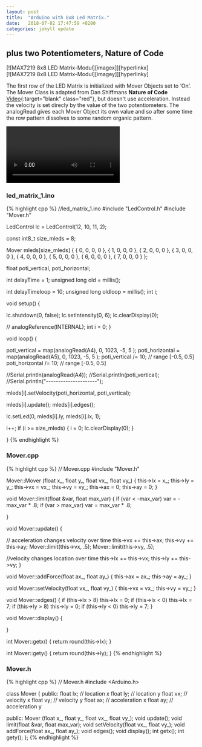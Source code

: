 ```yaml
---
layout: post
title:  "Arduino with 8x8 Led Matrix."
date:   2018-07-02 17:47:59 +0200
categories: jekyll update
---
```

## plus two Potentiometers, Nature of Code

<div class="clearfix mb-4 mt-4 py-1">
  <div markdown="1" class="col-4 sm-width-full left">
  [![MAX7219 8x8 LED Matrix-Modul][imagex]][hyperlinkx]
  </div>
  <div markdown="1" class="col-4 sm-width-full left  mt-3 mt-lg-0 ml-lg-4 table">
  [![MAX7219 8x8 LED Matrix-Modul][imagey]][hyperlinky]
  </div>
</div>



  [hyperlinkx]: {{site.path}}/media/DSC_2560.JPG
  [imagex]: {{site.path}}/media/DSC_2560.JPG

  [hyperlinky]: {{site.path}}/media/DSC_2561.JPG
  [imagey]: {{site.path}}/media/DSC_2561.JPG


The first row of the LED Matrix is initialized with Mover Objects set to ‘On’. The Mover Class is adapted from Dan Shiffmans __Nature of Code__ [Video][video1]{:target="blank" class="red"}, but doesn't use acceleration. Instead the velocity is set direcly by the value of the two potentiometers. The analogRead gives each Mover Object its own value and so after some time the row pattern dissolves to some random organic pattern.

<video  class="col-4 mb-4 mt-4" style="display:block; height:auto;" autoplay controls loop="loop">
   <source src="{{site.path}}/media/blog1led8x8_d.mp4" type="video/mp4" />
</video>

<div class="col-4 sm-width-full mt-1 border-top-thin ">
</div>

### led_matrix_1.ino
{% highlight cpp %}
//led_matrix_1.ino
#include "LedControl.h"
#include "Mover.h"

LedControl lc = LedControl(12, 10, 11, 2);

const int8_t size_mleds = 8;

Mover mleds[size_mleds] {
  { 0, 0, 0, 0 }, { 1, 0, 0, 0 }, { 2, 0, 0, 0 }, { 3, 0, 0, 0 },
  { 4, 0, 0, 0 }, { 5, 0, 0, 0 }, { 6, 0, 0, 0 }, { 7, 0, 0, 0 }
};

float poti_vertical, poti_horizontal;

int delayTime = 1;
unsigned long old = millis();

int delayTimeloop = 10;
unsigned long oldloop = millis();
int i;

void setup() {

  lc.shutdown(0, false);
  lc.setIntensity(0, 6);
  lc.clearDisplay(0);

  // analogReference(INTERNAL);
  int i = 0;
}

void loop() {

  poti_vertical = map(analogRead(A4), 0, 1023, -5, 5 );
  poti_horizontal = map(analogRead(A5), 0, 1023, -5, 5 );
  poti_vertical /= 10;    // range [-0.5, 0.5]
  poti_horizontal /= 10;  // range [-0.5, 0.5]

  //Serial.println(analogRead(A4));
  //Serial.println(poti_vertical);
  //Serial.println("---------------------");

  mleds[i].setVelocity(poti_horizontal, poti_vertical);

  mleds[i].update();
  mleds[i].edges();

  lc.setLed(0, mleds[i].ly, mleds[i].lx, 1);

  i++;
  if (i >= size_mleds) {
    i = 0;
    lc.clearDisplay(0);
  }

}
{% endhighlight %}

### Mover.cpp
{% highlight cpp %}
// Mover.cpp
#include "Mover.h"

Mover::Mover (float x_, float y_, float vx_, float vy_) {
  this->lx = x_;
  this->ly = y_;
  this->vx = vx_;
  this->vy = vy_;
  this->ax = 0;
  this->ay = 0;
}

void Mover::limit(float &var, float max_var) {
  if (var < -max_var) var = -max_var * .8;
  if (var > max_var) var = max_var * .8;

}

void Mover::update() {

  // acceleration changes velocity over time
  this->vx += this->ax;
  this->vy += this->ay;
  Mover::limit(this->vx, .5);
  Mover::limit(this->vy, .5);

  //velocity changes location over time
  this->lx += this->vx;
  this->ly += this->vy;
}

void Mover::addForce(float ax_, float ay_) {
  this->ax = ax_;
  this->ay = ay_;
}

void Mover::setVelocity(float vx_, float vy_) {
  this->vx = vx_;
  this->vy = vy_;
}

void Mover::edges() {
  if (this->lx  > 8) this->lx = 0;
  if (this->lx  < 0) this->lx = 7;
  if (this->ly  > 8) this->ly = 0;
  if (this->ly  < 0) this->ly = 7;
}

void Mover::display() {

}

int Mover::getx() {
  return round(this->lx);
}

int Mover::gety() {
  return round(this->ly);
}
{% endhighlight %}

### Mover.h
{% highlight cpp %}
// Mover.h
#include <Arduino.h>

class Mover {
  public:
    float lx; // location x
    float ly; // location y
    float vx; // velocity x
    float vy; // velocity y
    float ax; // acceleration x
    float ay; // acceleration y

  public:
    Mover (float x_, float y_, float vx_, float vy_);
    void update();
    void limit(float &var, float max_var);
    void setVelocity(float vx_, float vy_);
    void addForce(float ax_, float ay_);
    void edges();
    void display();
    int getx();
    int gety();
};
{% endhighlight %}

[video1]: https://www.youtube.com/watch?v=TQ_WZU5s_VA "1.5: Acceleration - The Nature of Code"

